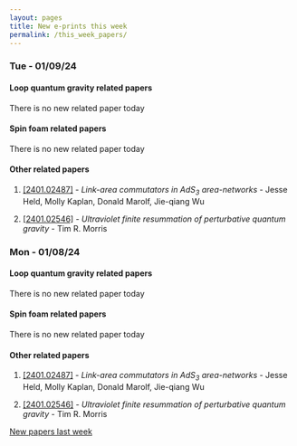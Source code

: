 ```yaml
---
layout: pages
title: New e-prints this week
permalink: /this_week_papers/
---
```




### Tue - 01/09/24

#### Loop quantum gravity related papers

There is no new related paper today 

#### Spin foam related papers

There is no new related paper today 



#### Other related papers

1. [[2401.02487]](https://arxiv.org/abs/2401.02487) - *Link-area commutators in AdS${}_3$ area-networks* - Jesse Held, Molly Kaplan, Donald Marolf, Jie-qiang Wu

1. [[2401.02546]](https://arxiv.org/abs/2401.02546) - *Ultraviolet finite resummation of perturbative quantum gravity* - Tim R. Morris



### Mon - 01/08/24

#### Loop quantum gravity related papers

There is no new related paper today 

#### Spin foam related papers

There is no new related paper today 



#### Other related papers

1. [[2401.02487]](https://arxiv.org/abs/2401.02487) - *Link-area commutators in AdS${}_3$ area-networks* - Jesse Held, Molly Kaplan, Donald Marolf, Jie-qiang Wu

1. [[2401.02546]](https://arxiv.org/abs/2401.02546) - *Ultraviolet finite resummation of perturbative quantum gravity* - Tim R. Morris






[New papers last week]({{site.url}}/archived/weekly/pre-prints/2024/01/08/archived_weekly_papers.html)